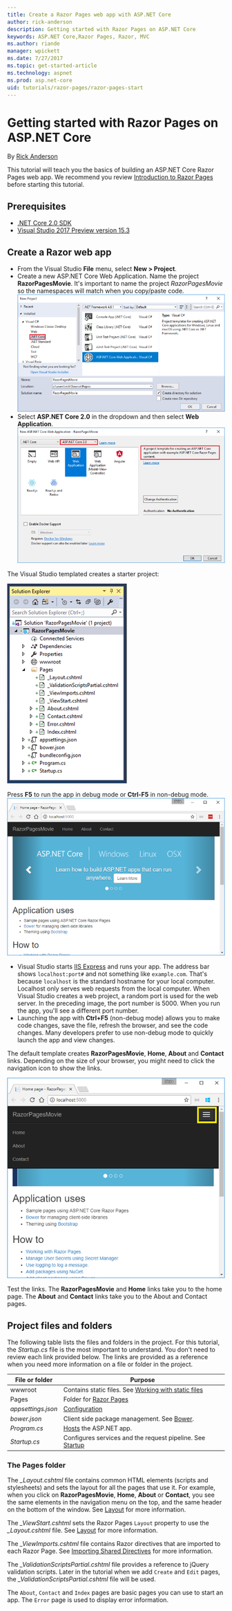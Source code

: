 ```yaml
---
title: Create a Razor Pages web app with ASP.NET Core
author: rick-anderson
description: Getting started with Razor Pages on ASP.NET Core
keywords: ASP.NET Core,Razor Pages, Razor, MVC
ms.author: riande
manager: wpickett
ms.date: 7/27/2017
ms.topic: get-started-article
ms.technology: aspnet
ms.prod: asp.net-core
uid: tutorials/razor-pages/razor-pages-start
---
```

# Getting started with Razor Pages on ASP.NET Core

By [Rick Anderson](https://twitter.com/RickAndMSFT)

This tutorial will teach you the basics of building an ASP.NET Core Razor Pages web app. We recommend you review [Introduction to Razor Pages](xref:mvc/razor-pages/index) before starting this tutorial.

## Prerequisites

* [.NET Core 2.0 SDK](https://www.microsoft.com/net/core)
* [Visual Studio 2017 Preview version 15.3](https://www.visualstudio.com/vs/preview/)

## Create a Razor web app

* From the Visual Studio **File** menu, select **New > Project**.
* Create a new ASP.NET Core Web Application. Name the project **RazorPagesMovie**. It's important to name the project *RazorPagesMovie* so the namespaces will match when you copy/paste code.
 ![new ASP.NET Core Web Application](../../mvc/razor-pages/index/_static/np.png)
* Select **ASP.NET Core 2.0** in the dropdown and then select **Web Application**.
 ![Web Application (Razor Pages)](../../mvc/razor-pages/index/_static/np2.png)

The Visual Studio templated creates a starter project:

![Solution Explorer](razor-pages-start/_static/se.png)

Press **F5** to run the app in debug mode or **Ctrl-F5** in non-debug mode.
![Home or Index page](razor-pages-start/_static/home.png)

* Visual Studio starts [IIS Express](http://www.iis.net/learn/extensions/introduction-to-iis-express/iis-express-overview) and runs your app. The address bar shows `localhost:port#` and not something like `example.com`. That's because `localhost` is the standard hostname for your local computer. Localhost only serves web requests from the local computer. When Visual Studio creates a web project, a random port is used for the web server. In the preceding image, the port number is 5000. When you run the app, you'll see a different port number.
* Launching the app with **Ctrl+F5** (non-debug mode) allows you to make code changes, save the file, refresh the browser, and see the code changes. Many developers prefer to use non-debug mode to quickly launch the app and view changes.

The default template creates **RazorPagesMovie**, **Home**, **About** and **Contact** links. Depending on the size of your browser, you might need to click the navigation icon to show the links.

![Home or Index page](razor-pages-start/_static/home2.png)

Test the links. The **RazorPagesMovie** and **Home** links take you to the home page. The **About** and **Contact** links take you to the About and Contact pages.

## Project files and folders

The following table lists the files and folders in the project. For this tutorial, the *Startup.cs* file is the most important to understand. You don't need to review each link provided below. The links are provided as a reference when you need more information on a file or folder in the project.

| File or folder              | Purpose |
| ----------------- | ------------ | 
| wwwroot | Contains static files. See [Working with static files](xref:fundamentals/static-files) |
| Pages | Folder for [Razor Pages](xref:mvc/razor-pages/index) | 
| *appsettings.json* | [Configuration](xref:fundamentals/configuration) |
| *bower.json* | Client side package management. See [Bower](xref:client-side/bower).|
| *Program.cs* | [Hosts](xref:fundamentals/hosting) the ASP.NET app.|
| *Startup.cs* | Configures services and the request pipeline. See [Startup](xref:fundamentals/startup)|

### The Pages folder

The *_Layout.cshtml* file contains common HTML elements (scripts and stylesheets) and sets the layout for all the pages that use it. For example, when you click on **RazorPagesMovie**, **Home**, **About** or **Contact**, you see the same elements in the navigation menu on the top, and the same header on the bottom of the window. See [Layout](xref:mvc/views/layout) for more information.

The *_ViewStart.cshtml* sets the Razor Pages `Layout` property to use the *_Layout.cshtml* file. See [Layout](xref:mvc/views/layout) for more information.

The *_ViewImports.cshtml* file contains Razor directives that are imported to each Razor Page. See [Importing Shared Directives](xref:mvc/views/layout#importing-shared-directives) for more information.

The *_ValidationScriptsPartial.cshtml* file provides a reference to jQuery validation scripts. Later in the tutorial when we add `Create` and `Edit` pages, the *_ValidationScriptsPartial.cshtml* file will be used.

The `About`, `Contact` and `Index` pages are basic pages you can use to start an app. The `Error` page is used to display error information.

<!--
>[!div class="step-by-step"]
[Next](adding-controller.md)  
-->
